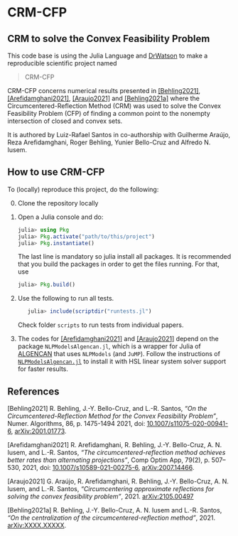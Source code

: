 # CRM-CFP 
## CRM to solve the Convex Feasibility Problem

This code base is using the Julia Language and [DrWatson](https://juliadynamics.github.io/DrWatson.jl/stable/)
to make a reproducible scientific project named
> CRM-CFP

CRM-CFP concerns numerical results presented in [[Behling2021]](#1),  [[Arefidamghani2021]](#2), [[Araujo2021]](#3) and [[Behling2021a]](#4) where the Circumcentered-Reflection Method (CRM) was used to solve the Convex Feasibility Problem (CFP) of finding a common point to the nonempty intersection of closed and convex sets.


It is authored by Luiz-Rafael Santos in co-authorship with Guilherme Araújo, Reza Arefidamghani, Roger Behling, Yunier Bello-Cruz and Alfredo N. Iusem. 

## How to use CRM-CFP

To (locally) reproduce this project, do the following:

0. Clone the repository locally

1. Open a Julia console and do:
   ```julia
   julia> using Pkg
   julia> Pkg.activate("path/to/this/project")
   julia> Pkg.instantiate()
   ```
   
   The last line is mandatory so julia install all packages. It is recommended that you build the packages in order to get the files running. For that, use

   ```julia
   julia> Pkg.build()
   ```
2. Use the following to run all tests. 
   ```julia
      julia> include(scriptdir("runtests.jl")
   ```
   Check folder `scripts` to run tests from individual papers.


3. The codes for [[Arefidamghani2021]](#2) and [[Araujo2021]](#3) depend on the package `NLPModelsAlgencan.jl`, which is a wrapper for Julia of [ALGENCAN](https://www.ime.usp.br/~egbirgin/tango/codes.php) that uses `NLPModels` (and `JuMP`). Follow the instructions of [`NLPModelsAlgencan.jl`](https://github.com/pjssilva/NLPModelsAlgencan.jl/wiki/Compiling-HSL-Libraries-for-use-with-NLPModelsAlgencan.jl) to install it with HSL linear system solver support for faster results.


## References


<a id="1">[Behling2021]</a>  R. Behling, J.-Y. Bello-Cruz, and L.-R. Santos, _“On the Circumcentered-Reflection Method for the Convex Feasibility Problem”_, Numer. Algorithms, 86, p. 1475-1494 2021, doi: [10.1007/s11075-020-00941-6](https://doi.org/10.1007/s11075-020-00941-6), [arXiv:2001.01773](https://arxiv.org/abs/2001.01773).

<a id="2">[Arefidamghani2021]</a>  R. Arefidamghani, R. Behling, J.-Y. Bello-Cruz, A. N. Iusem, and L.-R. Santos, 
_“The circumcentered-reflection method achieves better rates than alternating projections”_, Comp Optim App, 79(2),  p. 507–530, 2021, 
doi: [10.1007/s10589-021-00275-6](https://doi.org/10.1007/s10589-021-00275-6), [arXiv:2007.14466](https://arxiv.org/abs/2007.14466).

<a id="3">[Araujo2021]</a>  G. Araújo, R. Arefidamghani, R. Behling, J.-Y. Bello-Cruz, A. N. Iusem, and L.-R. Santos,  _“Circumcentering approximate reflections for solving the convex feasibility problem”_, 2021. [arXiv:2105.00497](http://arxiv.org/abs/2105.00497) 

<a id="4">[Behling2021a]</a>  R. Behling, J.-Y. Bello-Cruz, A. N. Iusem  and  L.-R. Santos, _“On the centralization of the circumcentered-reflection method”_, 2021. [arXiv:XXXX.XXXXX](http://arxiv.org/abs/XXXX.XXXXX).
